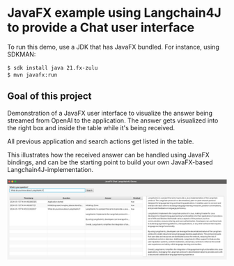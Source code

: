 # JavaFX example using Langchain4J to provide a Chat user interface

To run this demo, use a JDK that has JavaFX bundled. For instance, using SDKMAN:

```
$ sdk install java 21.fx-zulu
$ mvn javafx:run
```

## Goal of this project

Demonstration of a JavaFX user interface to visualize the answer being streamed from OpenAI to the application. The
answer gets visualized into the right box and inside the table while it's being received.

All previous application and search actions get listed in the table.

This illustrates how the received answer can be handled using JavaFX bindings, and can be the starting point to build
your own JavaFX-based Langchain4J-implementation.

![Screenshot of the application with one question](screenshot.png)
